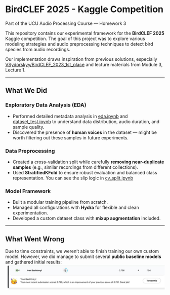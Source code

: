 # BirdCLEF 2025 - Kaggle Competition  
Part of the UCU Audio Processing Course — Homework 3  

This repository contains our experimental framework for the **BirdCLEF 2025** Kaggle competition. The goal of this project was to explore various modeling strategies and audio preprocessing techniques to detect bird species from audio recordings.  

Our implementation draws inspiration from previous solutions, especially [VSydorskyy/BirdCLEF_2023_1st_place](https://github.com/VSydorskyy/BirdCLEF_2023_1st_place) and lecture materials from Module 3, Lecture 1.

---

## What We Did  

### Exploratory Data Analysis (EDA)
- Performed detailed metadata analysis in [eda.ipynb](https://github.com/te1ord/BirdCLEF2025/blob/main/notebooks/eda.ipynb) and [dataset_test.ipynb](https://github.com/te1ord/BirdCLEF2025/blob/main/notebooks/dataset_test.ipynb) to understand data distribution, audio duration, and sample quality.
- Discovered the presence of **human voices** in the dataset — might be worth filtering out these samples in future experiments.

### Data Preprocessing
- Created a cross-validation split while carefully **removing near-duplicate samples** (e.g., similar recordings from different collections).
- Used **StratifiedKFold** to ensure robust evaluation and balanced class representation.
You can see the slip logic in [cv_split.ipynb](https://github.com/te1ord/BirdCLEF2025/blob/main/notebooks/cv_split.ipynb)

### Model Framework
- Built a modular training pipeline from scratch.
- Managed all configurations with **Hydra** for flexible and clean experimentation.
- Developed a custom dataset class with **mixup augmentation** included.

---

## What Went Wrong  
Due to time constraints, we weren’t able to finish training our own custom model. However, we did manage to submit several **public baseline models** and gathered initial results:  
![Alt text](assets/photo_2025-04-14_23-06-09.jpg)
